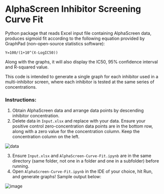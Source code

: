 # AlphaScreen Inhibitor Screening Curve Fit
Python package that reads Excel input file containing AlphaScreen data, produces sigmoid fit according to the following equation provided by GraphPad (non-open-source statistics software): 

<code>Y=100/(1+10^(X-LogIC50))</code>

Along with the graphs, it will also display the IC50, 95% confidence interval and R-squared value.

This code is intended to generate a single graph for each inhibitor used in a multi-inhibitor screen, where each inhibitor is tested at the same series of concentrations.

### Instructions:
1. Obtain AlphaScreen data and arrange data points by descending inhibitor concentration. 
2. Delete data in <code>Input.xlsx</code> and replace with your data. Ensure your positive control zero-concentration data points are in the bottom row, along with a zero value for the concentration column. Keep the concentration column on the left.

![data](https://user-images.githubusercontent.com/49679286/138839301-d829ed8b-5167-4d40-89c1-7c4be3bd94b2.PNG)

3. Ensure <code>Input.xlsx</code> and <code>AlphaScreen-Curve-Fit.ipynb</code> are in the same directory (same folder, not one in a folder and one in a subfolder) before running.
4. Open <code>AlphaScreen-Curve-Fit.ipynb</code> in the IDE of your choice, hit Run, and generate graphs! Sample output below:

![image](https://user-images.githubusercontent.com/49679286/138866438-0db2b57a-4ac3-4567-80dd-1f8e8acca066.png)
